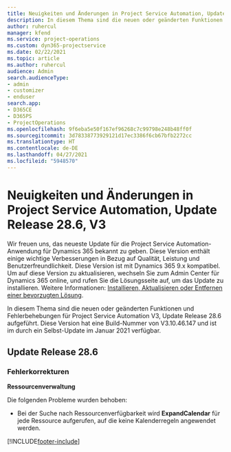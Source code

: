 ```yaml
---
title: Neuigkeiten und Änderungen in Project Service Automation, Update Release 28.6 Hotfix, V3
description: In diesem Thema sind die neuen oder geänderten Funktionen und Fehlerbehebungen für Project Service Automation Hotfix V3, Update Release 28.6 aufgeführt.
author: ruhercul
manager: kfend
ms.service: project-operations
ms.custom: dyn365-projectservice
ms.date: 02/22/2021
ms.topic: article
ms.author: ruhercul
audience: Admin
search.audienceType:
- admin
- customizer
- enduser
search.app:
- D365CE
- D365PS
- ProjectOperations
ms.openlocfilehash: 9f6eba5e50f167ef96268c7c99798e248b48ff0f
ms.sourcegitcommit: 3d78338773929121d17ec3386f6cb67bfb2272cc
ms.translationtype: HT
ms.contentlocale: de-DE
ms.lasthandoff: 04/27/2021
ms.locfileid: "5948570"
---
```

# <a name="whats-new-or-changed-in-project-service-automation-update-release-286-v3"></a>Neuigkeiten und Änderungen in Project Service Automation, Update Release 28.6, V3

Wir freuen uns, das neueste Update für die Project Service Automation-Anwendung für Dynamics 365 bekannt zu geben. Diese Version enthält einige wichtige Verbesserungen in Bezug auf Qualität, Leistung und Benutzerfreundlichkeit. Diese Version ist mit Dynamics 365 9.x kompatibel. Um auf diese Version zu aktualisieren, wechseln Sie zum Admin Center für Dynamics 365 online, und rufen Sie die Lösungsseite auf, um das Update zu installieren. Weitere Informationen: [Installieren, Aktualisieren oder Entfernen einer bevorzugten Lösung](/power-platform/admin/install-remove-preferred-solution).

In diesem Thema sind die neuen oder geänderten Funktionen und Fehlerbehebungen für Project Service Automation V3, Update Release 28.6 aufgeführt. Diese Version hat eine Build-Nummer von V3.10.46.147 und ist im durch ein Selbst-Update im Januar 2021 verfügbar.

## <a name="update-release-286"></a>Update Release 28.6

### <a name="bug-fixes"></a>Fehlerkorrekturen


**Ressourcenverwaltung**

Die folgenden Probleme wurden behoben:

- Bei der Suche nach Ressourcenverfügbarkeit wird **ExpandCalendar** für jede Ressource aufgerufen, auf die keine Kalenderregeln angewendet werden.


[!INCLUDE[footer-include](../includes/footer-banner.md)]